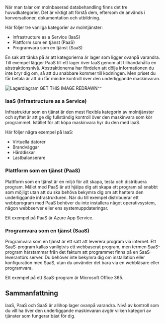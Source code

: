 När man talar om molnbaserad databehandling finns det tre huvudkategorier. Det är viktigt att förstå dem, eftersom de används i konversationer, dokumentation och utbildning.

Här följer tre vanliga kategorier av molntjänster:

- Infrastructure as a Service (IaaS)
- Plattform som en tjänst (PaaS)
- Programvara som en tjänst (SaaS)

En sak att tänka på är att kategorierna är lager som ligger ovanpå varandra. Till exempel lägger PaaS till ett lager över IaaS genom att tillhandahålla en abstraktionsnivå. Abstraktionerna har fördelen att dölja informationen du inte bryr dig om, så att du snabbare kommer till kodningen. Men priset du får betala är att du får mindre kontroll över den underliggande maskinvaran.

![Lagerdiagram](../media-drafts/5-layer-diagram.jpg) GET THIS IMAGE REDRAWN^^

### <a name="infrastructure-as-a-service-iaas"></a>IaaS (Infrastructure as a Service)

Infrastruktur som en tjänst är den mest flexibla kategorin av molntjänster och syftet är att ge dig fullständig kontroll över den maskinvara som kör programmet. Istället för att köpa maskinvara hyr du den med laaS.

Här följer några exempel på laaS:

- Virtuella datorer
- Brandväggar
- Hårddiskar
- Lastbalanserare

### <a name="platform-as-a-service-paas"></a>Plattform som en tjänst (PaaS)

Plattform som en tjänst är en miljö för att skapa, testa och distribuera program. Målet med PaaS är att hjälpa dig att skapa ett program så snabbt som möjligt utan att du ska behöva bekymra dig om att hantera den underliggande infrastrukturen. När du till exempel distribuerar ett webbprogram med PaaS behöver du inte installera något operativsystem, någon webbserver eller ens systemuppdateringar. 

Ett exempel på PaaS är Azure App Service.

### <a name="software-as-a-service-saas"></a>Programvara som en tjänst (SaaS)

Programvara som en tjänst är ett sätt att leverera program via internet. Ett SaaS-program kallas vanligtvis ett webbaserat program, men termen SaaS-program härstammar från det faktum att programmet finns på en SaaS-leverantörs server. Du behöver inte bekymra dig om installation eller konfiguration med SaaS, utan du använder det bara via en webbläsare eller programvara. 

Ett exempel på ett SaaS-program är Microsoft Office 365.

## <a name="summary"></a>Sammanfattning

IaaS, PaaS och SaaS är allihop lager ovanpå varandra. Nivå av kontroll som du vill ha över den underliggande maskinvaran avgör vilken kategori av tjänster som fungerar bäst för dig.
